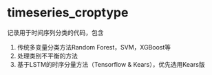 # timeseries_croptype

记录用于时间序列分类的代码，包含

1. 传统多变量分类方法Random Forest，SVM，XGBoost等
2. 处理类别不平衡的方法
3. 基于LSTM的时序分量方法（Tensorflow & Kears），优先选用Kears版

